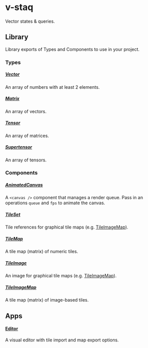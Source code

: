 # v-staq

Vector states & queries.

## Library

Library exports of Types and Components to use in your project.

### Types

##### [Vector](https://github.com/bennyschmidt/v-staq/blob/main/src/types/Vector/index.js)

An array of numbers with at least 2 elements.

##### [Matrix](https://github.com/bennyschmidt/v-staq/blob/main/src/types/Matrix/index.js)

An array of vectors.

##### [Tensor](https://github.com/bennyschmidt/v-staq/blob/main/src/types/Tensor/index.js)

An array of matrices.

##### [Supertensor](https://github.com/bennyschmidt/v-staq/blob/main/src/types/Supertensor/index.js)

An array of tensors.

### Components

##### [AnimatedCanvas](https://github.com/bennyschmidt/v-staq/blob/main/src/components/AnimatedCanvas/index.js)

A `<canvas />` component that manages a render queue. Pass in an operations `queue` and `fps` to animate the canvas.

##### [TileSet](https://github.com/bennyschmidt/v-staq/blob/main/src/components/TileSet/index.js)

Tile references for graphical tile maps (e.g. [TileImageMap](https://github.com/bennyschmidt/v-staq/blob/main/src/components/TileImageMap/index.js)).

##### [TileMap](https://github.com/bennyschmidt/v-staq/blob/main/src/components/TileMap/index.js)

A tile map (matrix) of numeric tiles.

##### [TileImage](https://github.com/bennyschmidt/v-staq/blob/main/src/components/TileImage/index.js)

An image for graphical tile maps (e.g. [TileImageMap](https://github.com/bennyschmidt/v-staq/blob/main/src/components/TileImageMap/index.js)).

##### [TileImageMap](https://github.com/bennyschmidt/v-staq/blob/main/src/components/TileImageMap/index.js)

A tile map (matrix) of image-based tiles.

## Apps

#### [Editor](https://github.com/bennyschmidt/v-staq/blob/main/src/apps/Editor/index.js)

A visual editor with tile import and map export options.
